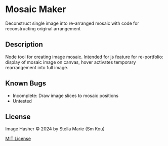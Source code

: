 # Mosaic Maker

Deconstruct single image into re-arranged mosaic with code for reconstructing original arrangement

## Description

Node tool for creating image mosaic. Intended for js feature for re-portfolio: display of mosaic image on canvas, hover activates temporary rearrangement into full image.

## Known Bugs

- Incomplete: Draw image slices to mosaic positions
- Untested

## License

Image Hasher © 2024 by Stella Marie (Sm Kou)

[MIT License](LICENSE)